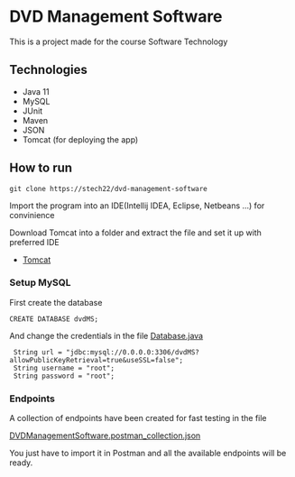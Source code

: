 # DVD Management Software

This is a project made for the course Software Technology 

## Technologies

- Java 11
- MySQL
- JUnit
- Maven
- JSON
- Tomcat (for deploying the app)

## How to run

```
git clone https://stech22/dvd-management-software
```


Import the program into an IDE(Intellij IDEA, Eclipse, Netbeans ...) for convinience

Download Tomcat into a folder and extract the file and set it up with preferred IDE

- [Tomcat](https://tomcat.apache.org/download-90.cgi)


### Setup MySQL

First create the database
```
CREATE DATABASE dvdMS;
```

And change the credentials in the file [Database.java](https://github.com/stech2022/dvd-management-software/blob/main/src/main/java/com/example/dvdmanagementsoftware/database/Database.java)
```
 String url = "jdbc:mysql://0.0.0.0:3306/dvdMS?allowPublicKeyRetrieval=true&useSSL=false";
 String username = "root";
 String password = "root";
```

### Endpoints

A collection of endpoints have been created for fast testing in the file 

[DVDManagementSoftware.postman_collection.json](https://github.com/stech2022/dvd-management-software/blob/main/DVDManagementSoftware.postman_collection.json)

You just have to import it in Postman and all the available endpoints will
be ready.